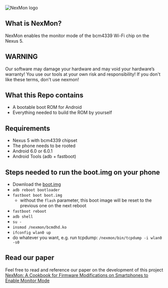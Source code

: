![NexMon logo](https://dev.seemoo.tu-darmstadt.de/bcm/bcm-public/raw/master/logo/nexmon-logo-color.png)

## What is NexMon?

NexMon enables the monitor mode of the bcm4339 Wi-Fi chip on the Nexus 5.

## WARNING

Our software may damage your hardware and may void your hardware’s warranty! You use our tools at your own risk and responsibility! If you don't like these terms, don't use nexmon!

## What this Repo contains

* A bootable boot ROM for Android
* Everything needed to build the ROM by yourself

## Requirements

* Nexus 5 with bcm4339 chipset
* The phone needs to be rooted
* Android 6.0 or 6.0.1
* Android Tools (adb + fastboot)

## Steps needed to run the boot.img on your phone

* Download the [boot.img](https://dev.seemoo.tu-darmstadt.de/bcm/bcm-public/raw/master/boot.img)
* `adb reboot bootloader`
* `fastboot boot boot.img`
  * without the `flash` parameter, this boot image will be reset to the previous one on the next reboot
* `fastboot reboot`
* `adb shell`
* `su -`
* `insmod /nexmon/bcmdhd.ko`
* `ifconfig wlan0 up`
* do whatever you want, e.g. run tcpdump: `/nexmon/bin/tcpdump -i wlan0 -s0`

## Read our paper

Feel free to read and reference our paper on the development of this project [NexMon: A Cookbook for Firmware Modifications on Smartphones to Enable Monitor Mode](https://dev.seemoo.tu-darmstadt.de/bcm/bcm-public/raw/master/papers/nexmon-arxiv-submission.pdf)